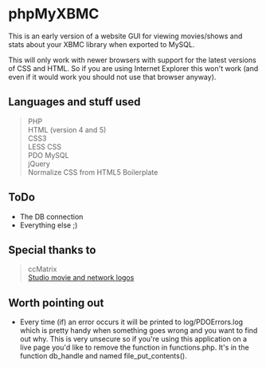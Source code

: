 # phpMyXBMC  
This is an early version of a website GUI for viewing movies/shows and stats about your XBMC library when exported to MySQL.  

This will only work with newer browsers with support for the latest versions of CSS and HTML. 
So if you are using Internet Explorer this won't work (and even if it would work you should not use that browser anyway).

## Languages and stuff used  
> PHP  
> HTML (version 4 and 5)  
> CSS3  
> LESS CSS  
> PDO MySQL  
> jQuery  
> Normalize CSS from HTML5 Boilerplate  

## ToDo  
* The DB connection  
* Everything else ;)  

## Special thanks to  
> ccMatrix  
> [Studio movie and network logos](https://github.com/ccMatrix/StudioLogos)  

## Worth pointing out  
* Every time (if) an error occurs it will be printed to log/PDOErrors.log which is pretty handy when something goes wrong and you want to find out why. This is very unsecure so if you're using this application on a live page you'd like to remove the function in functions.php. It's in the function db\_handle and named file\_put\_contents().